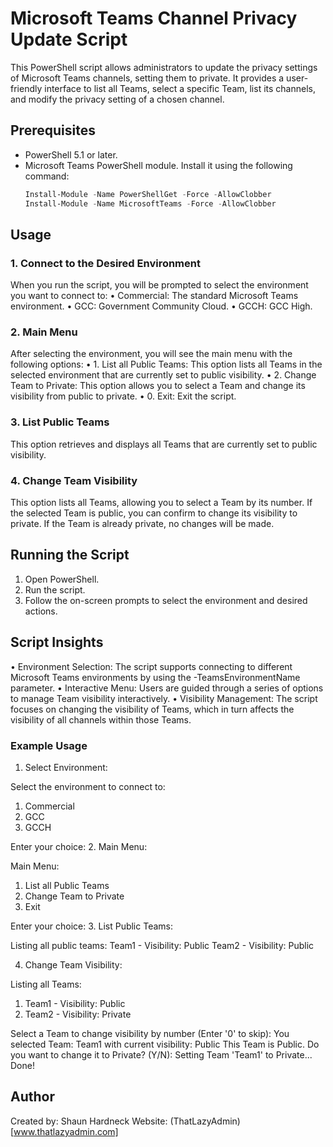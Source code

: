 # Microsoft Teams Channel Privacy Update Script

This PowerShell script allows administrators to update the privacy settings of Microsoft Teams channels, setting them to private. It provides a user-friendly interface to list all Teams, select a specific Team, list its channels, and modify the privacy setting of a chosen channel.

## Prerequisites
- PowerShell 5.1 or later.
- Microsoft Teams PowerShell module. Install it using the following command:
  ```powershell
  Install-Module -Name PowerShellGet -Force -AllowClobber
  Install-Module -Name MicrosoftTeams -Force -AllowClobber
  ```

## Usage
### 1. Connect to the Desired Environment

When you run the script, you will be prompted to select the environment you want to connect to:
•	Commercial: The standard Microsoft Teams environment.
•	GCC: Government Community Cloud.
•	GCCH: GCC High.

### 2. Main Menu

After selecting the environment, you will see the main menu with the following options:
•	1. List all Public Teams: This option lists all Teams in the selected environment that are currently set to public visibility.
•	2. Change Team to Private: This option allows you to select a Team and change its visibility from public to private.
•	0. Exit: Exit the script.

### 3. List Public Teams

This option retrieves and displays all Teams that are currently set to public visibility.

### 4. Change Team Visibility

This option lists all Teams, allowing you to select a Team by its number. If the selected Team is public, you can confirm to change its visibility to private. If the Team is already private, no changes will be made.

## Running the Script
1.	Open PowerShell.
2.	Run the script.
3.	Follow the on-screen prompts to select the environment and desired actions.

## Script Insights
•	Environment Selection: The script supports connecting to different Microsoft Teams environments by using the -TeamsEnvironmentName parameter.
•	Interactive Menu: Users are guided through a series of options to manage Team visibility interactively.
•	Visibility Management: The script focuses on changing the visibility of Teams, which in turn affects the visibility of all channels within those Teams.

### Example Usage
1.	Select Environment:

Select the environment to connect to:
1. Commercial
2. GCC
3. GCCH

Enter your choice:
2.	Main Menu:

Main Menu:
1. List all Public Teams
2. Change Team to Private
0. Exit

Enter your choice:
3.	List Public Teams:

Listing all public teams:
Team1 - Visibility: Public
Team2 - Visibility: Public

4.	Change Team Visibility:

Listing all Teams:
1. Team1 - Visibility: Public
2. Team2 - Visibility: Private

Select a Team to change visibility by number (Enter '0' to skip):
You selected Team: Team1 with current visibility: Public
This Team is Public. Do you want to change it to Private? (Y/N):
Setting Team 'Team1' to Private... Done!








## Author
Created by: Shaun Hardneck
Website: (ThatLazyAdmin)[www.thatlazyadmin.com]

